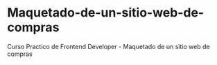 # Maquetado-de-un-sitio-web-de-compras
Curso Practico de Frontend Developer - Maquetado de un sitio web de compras
